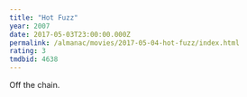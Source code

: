 ```yaml
---
title: "Hot Fuzz"
year: 2007
date: 2017-05-03T23:00:00.000Z
permalink: /almanac/movies/2017-05-04-hot-fuzz/index.html
rating: 3
tmdbid: 4638
---
```


Off the chain.